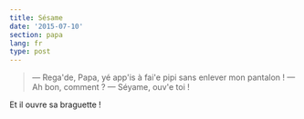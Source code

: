 ```yaml
---
title: Sésame
date: '2015-07-10'
section: papa
lang: fr
type: post
---
```


> — Rega'de, Papa, yé app'is à fai'e pipi sans enlever mon pantalon !
> — Ah bon, comment ?
> — Séyame, ouv'e toi !

Et il ouvre sa braguette !